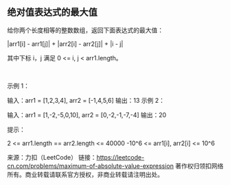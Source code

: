 ## 绝对值表达式的最大值
给你两个长度相等的整数数组，返回下面表达式的最大值：

|arr1[i] - arr1[j]| + |arr2[i] - arr2[j]| + |i - j|

其中下标 i，j 满足 0 <= i, j < arr1.length。

 

示例 1：

输入：arr1 = [1,2,3,4], arr2 = [-1,4,5,6]
输出：13
示例 2：

输入：arr1 = [1,-2,-5,0,10], arr2 = [0,-2,-1,-7,-4]
输出：20
 

提示：

2 <= arr1.length == arr2.length <= 40000
-10^6 <= arr1[i], arr2[i] <= 10^6

来源：力扣（LeetCode）
链接：https://leetcode-cn.com/problems/maximum-of-absolute-value-expression
著作权归领扣网络所有。商业转载请联系官方授权，非商业转载请注明出处。
```go

```
